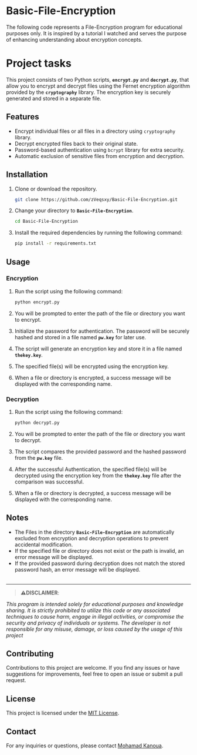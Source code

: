 # Basic-File-Encryption

The following code represents a File-Encryption program for educational purposes only. 
It is inspired by a tutorial I watched and serves the purpose of enhancing understanding about encryption concepts.


# Project tasks

This project consists of two Python scripts, **`encrypt.py`** and **`decrypt.py`**, that allow you to encrypt and decrypt files using the Fernet encryption algorithm provided by the **`cryptography`** library. The encryption key is securely generated and stored in a separate file.


## Features

- Encrypt individual files or all files in a directory using `cryptography` library.
- Decrypt encrypted files back to their original state.
- Password-based authentication using `bcrypt` library for extra security.
- Automatic exclusion of sensitive files from encryption and decryption.


## Installation

1. Clone or download the repository.
    
    ``` bash
    git clone https://github.com/zVeqsxy/Basic-File-Encryption.git 
    ```
    
2. Change your directory to **`Basic-File-Encryption`**.
    
    ``` bash
    cd Basic-File-Encryption
    ```
    
3. Install the required dependencies by running the following command:
    
    ``` bash
    pip install -r requirements.txt
    ```
    

## Usage

### Encryption

1. Run the script using the following command:
    
    ```bash
    python encrypt.py 
    ```
    
2. You will be prompted to enter the path of the file or directory you want to encrypt.
3. Initialize the password for authentication. The password will be securely hashed and stored in a file named **`pw.key`** for later use.
4. The script will generate an encryption key and store it in a file named **`thekey.key`**.
5. The specified file(s) will be encrypted using the encryption key.
6. When a file or directory is encrypted, a success message will be displayed with the corresponding name.

### Decryption

1. Run the script using the following command:
    
    ```bash
    python decrypt.py
    ```
    
2. You will be prompted to enter the path of the file or directory you want to decrypt.
3. The script compares the provided password and the hashed password from the **`pw.key`** file.
4. After the successful Authentication, the specified file(s) will be decrypted using the encryption key from the **`thekey.key`** file after the comparison was successful.
5. When a file or directory is decrypted, a success message will be displayed with the corresponding name.


## Notes

- The Files in the directory **`Basic-File-Encryption`** are automatically excluded from encryption and decryption operations to prevent accidental modification.
- If the specified file or directory does not exist or the path is invalid, an error message will be displayed.
- If the provided password during decryption does not match the stored password hash, an error message will be displayed.<br><br>

-------------------


> **⚠️DISCLAIMER**:

*This program is intended solely for educational purposes and knowledge sharing. It is strictly prohibited to utilize this code or any associated techniques to cause harm, engage in illegal activities, or compromise the security and privacy of individuals or systems. The developer is not responsible for any misuse, damage, or loss caused by the usage of this project*



## Contributing

Contributions to this project are welcome. If you find any issues or have suggestions for improvements, feel free to open an issue or submit a pull request.

## License

This project is licensed under the [MIT License](LICENSE). 

## Contact

For any inquiries or questions, please contact [Mohamad Kanoua](mailto:Reyhamudi609@gmail.com).